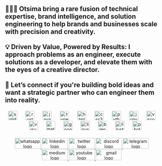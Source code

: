 <h2 align="left">👨🏽‍💻 Otsima bring a rare fusion of technical expertise, brand intelligence, and solution engineering to help brands and businesses scale with precision and creativity.<br><br>💡 Driven by Value, Powered by Results: I approach problems as an engineer, execute solutions as a developer, and elevate them with the eyes of a creative director.<br><br>📩 Let’s connect if you're building bold ideas and want a strategic partner who can engineer them into reality.</h2>

###

<div align="center">
  <img src="https://cdn.jsdelivr.net/gh/devicons/devicon/icons/solidity/solidity-original.svg" height="30" alt="solidity logo"  />
  <img width="19" />
  <img src="https://cdn.jsdelivr.net/gh/devicons/devicon/icons/rust/rust-original.svg" height="30" alt="rust logo"  />
  <img width="19" />
  <img src="https://cdn.jsdelivr.net/gh/devicons/devicon/icons/javascript/javascript-original.svg" height="30" alt="javascript logo"  />
  <img width="19" />
  <img src="https://cdn.jsdelivr.net/gh/devicons/devicon/icons/typescript/typescript-original.svg" height="30" alt="typescript logo"  />
  <img width="19" />
  <img src="https://cdn.jsdelivr.net/gh/devicons/devicon/icons/html5/html5-original.svg" height="30" alt="html5 logo"  />
  <img width="19" />
  <img src="https://cdn.jsdelivr.net/gh/devicons/devicon/icons/css3/css3-original.svg" height="30" alt="css3 logo"  />
  <img width="19" />
  <img src="https://cdn.jsdelivr.net/gh/devicons/devicon/icons/python/python-original.svg" height="30" alt="python logo"  />
  <img width="19" />
  <img src="https://cdn.jsdelivr.net/gh/devicons/devicon/icons/jupyter/jupyter-original.svg" height="30" alt="jupyter logo"  />
  <img width="19" />
  <img src="https://cdn.jsdelivr.net/gh/devicons/devicon/icons/vscode/vscode-original.svg" height="30" alt="vscode logo"  />
  <img width="19" />
  <img src="https://cdn.jsdelivr.net/gh/devicons/devicon/icons/visualstudio/visualstudio-plain.svg" height="30" alt="visualstudio logo"  />
  <img width="19" />
  <img src="https://cdn.jsdelivr.net/gh/devicons/devicon/icons/matlab/matlab-original.svg" height="30" alt="matlab logo"  />
  <img width="19" />
  <img src="https://cdn.jsdelivr.net/gh/devicons/devicon/icons/googlecloud/googlecloud-original.svg" height="30" alt="googlecloud logo"  />
  <img width="19" />
  <img src="https://cdn.jsdelivr.net/gh/devicons/devicon/icons/linux/linux-original.svg" height="30" alt="linux logo"  />
  <img width="19" />
  <img src="https://cdn.jsdelivr.net/gh/devicons/devicon/icons/blender/blender-original.svg" height="30" alt="blender logo"  />
  <img width="19" />
  <img src="https://cdn.jsdelivr.net/gh/devicons/devicon/icons/illustrator/illustrator-plain.svg" height="30" alt="illustrator logo"  />
  <img width="19" />
  <img src="https://cdn.jsdelivr.net/gh/devicons/devicon/icons/photoshop/photoshop-plain.svg" height="30" alt="photoshop logo"  />
</div>

###

<div align="center">
  <a href="https://wa.me/2349079238880" target="_blank">
    <img src="https://raw.githubusercontent.com/maurodesouza/profile-readme-generator/master/src/assets/icons/social/whatsapp/default.svg" width="85" height="35" alt="whatsapp logo"  />
  </a>
  <a href="https://www.linkedin.com/in/otsimaofficial/" target="_blank">
    <img src="https://raw.githubusercontent.com/maurodesouza/profile-readme-generator/master/src/assets/icons/social/linkedin/default.svg" width="85" height="35" alt="linkedin logo"  />
  </a>
  <a href="https://x.com/Otsimaofficial" target="_blank">
    <img src="https://raw.githubusercontent.com/maurodesouza/profile-readme-generator/master/src/assets/icons/social/twitter/default.svg" width="85" height="35" alt="twitter logo"  />
  </a>
  <a href="https://discordapp.com/users/1130232660883681280" target="_blank">
    <img src="https://raw.githubusercontent.com/maurodesouza/profile-readme-generator/master/src/assets/icons/social/discord/default.svg" width="85" height="35" alt="discord logo"  />
  </a>
  <a href="https://t.me/otsimaofficial" target="_blank">
    <img src="https://raw.githubusercontent.com/maurodesouza/profile-readme-generator/master/src/assets/icons/social/telegram/default.svg" width="85" height="35" alt="telegram logo"  />
  </a>
  <a href="https://otsimaofficial.medium.com/" target="_blank">
    <img src="https://raw.githubusercontent.com/maurodesouza/profile-readme-generator/master/src/assets/icons/social/medium/default.svg" width="85" height="35" alt="medium logo"  />
  </a>
  <a href="https://youtube.com/Otsimaofficial" target="_blank">
    <img src="https://raw.githubusercontent.com/maurodesouza/profile-readme-generator/master/src/assets/icons/social/youtube/default.svg" width="85" height="35" alt="youtube logo"  />
  </a>
  <a href="emmanuelotsimaogbu@gmail.com" target="_blank">
    <img src="https://raw.githubusercontent.com/maurodesouza/profile-readme-generator/master/src/assets/icons/social/gmail/default.svg" width="85" height="35" alt="gmail logo"  />
  </a>
</div>

###
